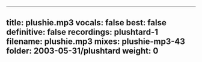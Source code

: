 
---
title: plushie.mp3
vocals: false
best: false
definitive: false
recordings: plushtard-1
filename: plushie.mp3
mixes: plushie-mp3-43
folder: 2003-05-31/plushtard
weight: 0
---
